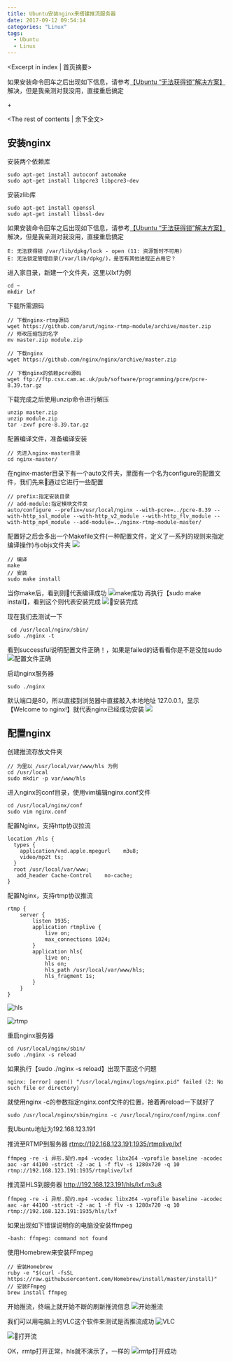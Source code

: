 ```yaml
---
title: Ubuntu安装nginx来搭建推流服务器
date: 2017-09-12 09:54:14
categories: "Linux"
tags:
  - Ubuntu
  - Linux
---
```


<Excerpt in index | 首页摘要> 

如果安装命令回车之后出现如下信息，请参考[【Ubuntu “无法获得锁”解决方案】](http://www.linuxidc.com/Linux/2009-07/20740.htm)解决，但是我亲测对我没用，直接重启搞定

+<!-- more -->

<The rest of contents | 余下全文>

## 安装nginx
安装两个依赖库
```shell
sudo apt-get install autoconf automake
sudo apt-get install libpcre3 libpcre3-dev
```
安装zlib库
```shell
sudo apt-get install openssl
sudo apt-get install libssl-dev
```
如果安装命令回车之后出现如下信息，请参考[【Ubuntu “无法获得锁”解决方案】](http://www.linuxidc.com/Linux/2009-07/20740.htm)解决，但是我亲测对我没用，直接重启搞定
```
E: 无法获得锁 /var/lib/dpkg/lock - open (11: 资源暂时不可用)
E: 无法锁定管理目录(/var/lib/dpkg/)，是否有其他进程正占用它？
```

进入家目录，新建一个文件夹，这里以lxf为例
```
cd ~
mkdir lxf
```

下载所需源码
```shell
// 下载nginx-rtmp源码
wget https://github.com/arut/nginx-rtmp-module/archive/master.zip
// 修改压缩包的名字
mv master.zip module.zip
```

```shell
// 下载nginx
wget https://github.com/nginx/nginx/archive/master.zip
```

```shell
// 下载nginx的依赖pcre源码
wget ftp://ftp.csx.cam.ac.uk/pub/software/programming/pcre/pcre-8.39.tar.gz
```

下载完成之后使用unzip命令进行解压
```shell
unzip master.zip 
unzip module.zip
tar -zxvf pcre-8.39.tar.gz
```
配置编译文件，准备编译安装
```shell
// 先进入nginx-master目录
cd nginx-master/
```
在nginx-master目录下有一个auto文件夹，里面有一个名为configure的配置文件，我们先来通过它进行一些配置
```shell
// prefix:指定安装目录
// add-module:指定模块文件夹
auto/configure --prefix=/usr/local/nginx --with-pcre=../pcre-8.39 --with-http_ssl_module --with-http_v2_module --with-http_flv_module --with-http_mp4_module --add-module=../nginx-rtmp-module-master/
```
配置好之后会多出一个Makefile文件(一种配置文件，定义了一系列的规则来指定编译操作)与objs文件夹
![](https://linxunfeng.github.io/images/2017/09/Ubuntu安装nginx来搭建推流服务器/1.png)

```shell
// 编译
make
// 安装
sudo make install
```

当你make后，看到则代表编译成功
![make成功](https://linxunfeng.github.io/images/2017/09/Ubuntu安装nginx来搭建推流服务器/2.png)
再执行【sudo make install】，看到这个则代表安装完成
![安装完成](https://linxunfeng.github.io/images/2017/09/Ubuntu安装nginx来搭建推流服务器/3.png)

现在我们去测试一下
```shell
 cd /usr/local/nginx/sbin/
sudo ./nginx -t
```
看到successful说明配置文件正确！，如果是failed的话看看你是不是没加sudo
![配置文件正确](https://linxunfeng.github.io/images/2017/09/Ubuntu安装nginx来搭建推流服务器/4.png)

启动nginx服务器
```shell
sudo ./nginx
```
默认端口是80，所以直接到浏览器中直接敲入本地地址 127.0.0.1，显示【Welcome to nginx!】就代表nginx已经成功安装
![](https://linxunfeng.github.io/images/2017/09/Ubuntu安装nginx来搭建推流服务器/5.png)

## 配置nginx
创建推流存放文件夹
```
// 为里以 /usr/local/var/www/hls 为例
cd /usr/local
sudo mkdir -p var/www/hls
```
进入nginx的conf目录，使用vim编辑nginx.conf文件
```shell
cd /usr/local/nginx/conf
sudo vim nginx.conf
```
配置Nginx，支持http协议拉流
```shell
location /hls {
  types {
    application/vnd.apple.mpegurl    m3u8;
    video/mp2t ts;
  }
  root /usr/local/var/www;
   add_header Cache-Control    no-cache;
}
```

配置Nginx，支持rtmp协议推流
```shell
rtmp {
    server {
        listen 1935;
        application rtmplive {
            live on;
            max_connections 1024;
        }
        application hls{
            live on;
            hls on;
            hls_path /usr/local/var/www/hls;
            hls_fragment 1s;
        }
    }
}
```

![hls](https://linxunfeng.github.io/images/2017/09/Ubuntu安装nginx来搭建推流服务器/6.png)

![rtmp](https://linxunfeng.github.io/images/2017/09/Ubuntu安装nginx来搭建推流服务器/7.png)

重启nginx服务器
```shell
cd /usr/local/nginx/sbin/
sudo ./nginx -s reload
```

如果执行【sudo ./nginx -s reload】出现下面这个问题
```shell
nginx: [error] open() "/usr/local/nginx/logs/nginx.pid" failed (2: No such file or directory)
```
就使用nginx -c的参数指定nginx.conf文件的位置，接着再reload一下就好了
```shell
sudo /usr/local/nginx/sbin/nginx -c /usr/local/nginx/conf/nginx.conf
```


我Ubuntu地址为192.168.123.191

推流至RTMP到服务器  [rtmp://192.168.123.191:1935/rtmplive/lxf](rtmp://192.168.123.191:1935/rtmplive/lxf)
```
ffmpeg -re -i 异形.契约.mp4 -vcodec libx264 -vprofile baseline -acodec aac -ar 44100 -strict -2 -ac 1 -f flv -s 1280x720 -q 10 rtmp://192.168.123.191:1935/rtmplive/lxf
```
推流至HLS到服务器  http://192.168.123.191/hls/lxf.m3u8
```
ffmpeg -re -i 异形.契约.mp4 -vcodec libx264 -vprofile baseline -acodec aac -ar 44100 -strict -2 -ac 1 -f flv -s 1280x720 -q 10 rtmp://192.168.123.191:1935/hls/lxf
```

如果出现如下错误说明你的电脑没安装ffmpeg
```
-bash: ffmpeg: command not found
```
使用Homebrew来安装FFmpeg
```shell
// 安装Homebrew
ruby -e "$(curl -fsSL https://raw.githubusercontent.com/Homebrew/install/master/install)"
// 安装FFmpeg
brew install ffmpeg
```

开始推流，终端上就开始不断的刷新推流信息
![开始推流](https://linxunfeng.github.io/images/2017/09/Ubuntu安装nginx来搭建推流服务器/8.png)


我们可以用电脑上的VLC这个软件来测试是否推流成功
![VLC](https://linxunfeng.github.io/images/2017/09/Ubuntu安装nginx来搭建推流服务器/9.png)

![打开流](https://linxunfeng.github.io/images/2017/09/Ubuntu安装nginx来搭建推流服务器/10.png)

OK，rmtp打开正常，hls就不演示了，一样的
![rmtp打开成功](https://linxunfeng.github.io/images/2017/09/Ubuntu安装nginx来搭建推流服务器/11.png)